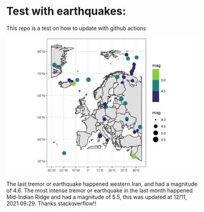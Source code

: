 <!-- README.md is generated from README.Rmd. Please edit that file -->

Test with earthquakes:
======================

This repo is a test on how to update with github actions

![](man/figures/README-unnamed-chunk-2-1.png)

The last tremor or earthquake happened western Iran, and had a magnitude
of 4.6. The most intense tremor or earthquake in the last month happened
Mid-Indian Ridge and had a magnitude of 5.5, this was updated at 12/11,
2021 09:29. Thanks stackoverflow!!
